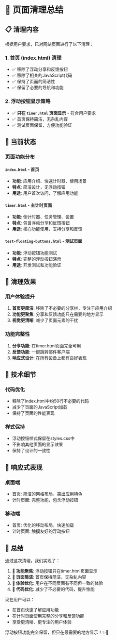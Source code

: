# 🧹 页面清理总结

## 📋 清理内容

根据用户要求，已对网站页面进行了以下清理：

### 1. 首页 (index.html) 清理
- ✅ 移除了浮动分享和反馈按钮
- ✅ 移除了相关的JavaScript代码
- ✅ 保持了页面的简洁性
- ✅ 保留了必要的导航和功能

### 2. 浮动按钮显示策略
- ✅ **只在 `timer.html` 页面显示** - 符合用户要求
- ✅ 首页保持简洁，无杂乱内容
- ✅ 测试页面保留，方便功能验证

## 🎯 当前状态

### 页面功能分布

#### `index.html` - 首页
- **功能**: 应用介绍、快速计时器、使用场景
- **特点**: 简洁设计，无浮动按钮
- **用途**: 用户首次访问，了解应用功能

#### `timer.html` - 主计时页面
- **功能**: 倒计时器、任务管理、设置
- **特点**: 包含浮动分享和反馈按钮
- **用途**: 核心功能使用，支持分享和反馈

#### `test-floating-buttons.html` - 测试页面
- **功能**: 浮动按钮功能测试
- **特点**: 完整的浮动按钮演示
- **用途**: 开发测试和功能验证

## 🌟 清理效果

### 用户体验提升
1. **首页更简洁**: 移除了不必要的分享栏，专注于应用介绍
2. **功能更聚焦**: 分享和反馈功能只在需要的地方显示
3. **视觉更清晰**: 减少了页面元素的干扰

### 功能完整性
1. **分享功能**: 在timer.html页面完全可用
2. **反馈功能**: 一键跳转邮件客户端
3. **响应式设计**: 在所有设备上都有良好表现

## 🔧 技术细节

### 代码优化
- 移除了index.html中约50行不必要的代码
- 减少了页面的JavaScript加载
- 保持了页面的性能表现

### 样式保持
- 浮动按钮样式保留在styles.css中
- 不影响其他页面的显示效果
- 保持了设计的一致性

## 📱 响应式表现

### 桌面端
- 首页: 简洁的网格布局，突出应用特色
- 计时页面: 完整功能，包含浮动按钮

### 移动端
- 首页: 优化的移动布局，快速加载
- 计时页面: 触摸友好的浮动按钮

## 🎉 总结

通过这次清理，我们实现了：

1. **🎯 功能聚焦**: 浮动按钮只在timer.html页面显示
2. **🧹 页面简洁**: 首页保持简洁，无杂乱内容
3. **📱 体验优化**: 用户在不同页面有不同但一致的体验
4. **🔧 代码优化**: 减少了不必要的代码，提升性能

现在用户可以：
- 在首页快速了解应用功能
- 在计时页面使用完整的分享和反馈功能
- 享受更清晰、更专注的用户体验

浮动按钮功能完全保留，但只在最需要的地方显示！✨🚀 